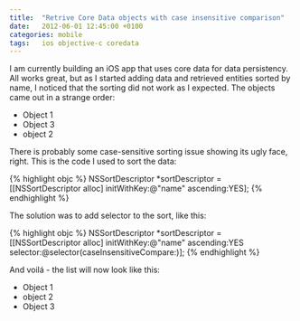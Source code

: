 ```yaml
---
title:  "Retrive Core Data objects with case insensitive comparison"
date: 	2012-06-01 12:45:00 +0100
categories: mobile
tags: 	ios objective-c coredata
---
```



I am currently building an iOS app that uses core data for data persistency. All
works great, but as I started adding data and retrieved entities sorted by name,
I noticed that the sorting did not work as I expected. The objects came out in a
strange order:

* Object 1
* Object 3
* object 2

There is probably some case-sensitive sorting issue showing its ugly face, right.
This is the code I used to sort the data:

{% highlight objc %}
NSSortDescriptor *sortDescriptor = [[NSSortDescriptor alloc] initWithKey:@"name" ascending:YES];
{% endhighlight %}

The solution was to add selector to the sort, like this:

{% highlight objc %}
NSSortDescriptor *sortDescriptor = [[NSSortDescriptor alloc] initWithKey:@"name" ascending:YES selector:@selector(caseInsensitiveCompare:)];
{% endhighlight %}

And voilá - the list will now look like this:

* Object 1
* object 2
* Object 3
